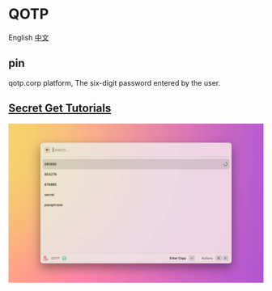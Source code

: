 # QOTP

English [中文](README.CN.md)

## pin

qotp.corp platform, The six-digit password entered by the user.

## [Secret Get Tutorials](https://sourl.cn/4NfR9x)

![QOTP](./metadata/Metadata.png)
